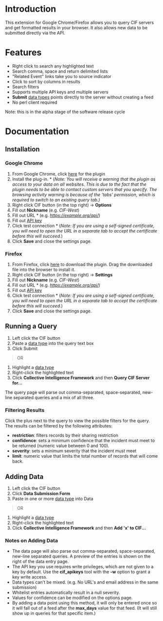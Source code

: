 # Introduction #

This extension for Google Chrome/Firefox allows you to query CIF servers and get formatted results in your browser. It also allows new data to be submitted directly via the API.

# Features #
  * Right click to search any highlighted text
  * Search comma, space and return delimited lists
  * "Related Event" links take you to source indicator
  * Click to sort by columns in results
  * Search filters
  * Supports multiple API keys and multiple servers
  * **Submit** [data types](DataTypes.md) points directly to the server without creating a feed
  * No perl client required

Note: this is in the alpha stage of the software release cycle

# Documentation #
## Installation ##
### Google Chrome ###
  1. From Google Chrome, click [here](https://github.com/collectiveintel/cif-client-chrome/raw/master/CIF%20Chrome%20Extension.crx) for the plugin
  1. Install the plug-in.
    * (_Note: You will receive a warning that the plugin as access to your data on all websites. This is due to the fact that the plugin needs to be able to contact custom servers that you specify. The browsing activity warning is because of the 'tabs' permission, which is required to switch to an existing query tab.)_
  1. Right click CIF button (in the top right) -> **Options**
  1. Fill out **Nickname** (e.g. _CIF-West_)
  1. Fill out URL
    * (e.g. _https://example.org/api/_)
  1. Fill out [API key](Tools_cif_apikeys.md)
  1. Click test connection
    * (_Note: If you are using a self-signed certificate, you will need to open the URL in a separate tab to accept the certificate before this will succeed._)
  1. Click **Save** and close the settings page.

### Firefox ###
  1. From Firefox, click [here](https://github.com/collectiveintel/cif-client-chrome/blob/master/CIF-FFExtension.xpi?raw=true) to download the plugin. Drag the downloaded file into the browser to install it.
  1. Right click CIF button (in the top right) -> **Settings**
  1. Fill out **Nickname** (e.g. _CIF-West_)
  1. Fill out URL
    * (e.g. _https://example.org/api/_)
  1. Fill out [API key](Tools_cif_apikeys.md)
  1. Click test connection
    * (_Note: If you are using a self-signed certificate, you will need to open the URL in a separate tab to accept the certificate before this will succeed._)
  1. Click **Save** and close the settings page.

## Running a Query ##
  1. Left click the CIF button
  1. Paste a [data type](DataTypes.md) into the query text box
  1. Click Submit
> OR
  1. Highlight a [data type](DataTypes.md)
  1. Right-click the highlighted text
  1. Click **Collective Intelligence Framework** and then **Query CIF Server for...**

The query page will parse out comma-separated, space-separated, new-line separated queries and a mix of all three.

### Filtering Results ###

Click the plus next to the query to view the possible filters for the query. The results can be filtered by the following attributes:
  * **restriction**: filters records by their sharing restriction
  * **confidence**: sets a minimum confidence that the incident must meet to be returned (numeric value between 0 and 100).
  * **severity**: sets a minimum severity that the incident must meet
  * **limit**: numeric value that limits the total number of records that will come back.

## Adding Data ##
  1. Left click the CIF button
  1. Click **Data Submission Form**
  1. Paste in one or more [data type](DataTypes.md) into Data
> OR
  1. Highlight a [data type](DataTypes.md)
  1. Right-click the highlighted text
  1. Click **Collective Intelligence Framework** and then **Add 'x' to CIF...**
### Notes on Adding Data ###
  * The data page will also parse out comma-separated, space-separated, new-line separated queries. A preview of the entries is shown on the right of the data entry page.
  * The API key you use requires write privileges, which are not given to a key by default. Use the **cif\_apikeys** tool with the **-w** option to grant a key write access.
  * Data types can't be mixed. (e.g. No URL's and email address in the same submission)
  * Whitelist entries automatically result in a null severity.
  * Values for confidence can be modified on the options page.
  * By adding a data point using this method, it will only be entered once so it will fall out of a feed after the **max\_days** value for that feed. (It will still show up in queries for that specific item.)
